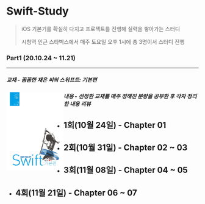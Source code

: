 # Swift-Study

>iOS 기본기를 확실히 다지고 프로젝트를 진행해 실력을 쌓아가는 스터디
>
>시청역 인근 스타벅스에서 매주 토요일 오후 1시에 총 3명이서 스터디 진행

### Part1 (20.10.24 ~ 11.21)

---

##### 교재 - **꼼꼼한 재은 씨의 스위프트: 기본편** 

<img src = "image\01.jpg" width = "150" style = "float: left">

##### 내용 - 선정한 교재를 매주 정해진 분량을 공부한 후 각자 정리한 내용 리뷰 

- 1회(10월 24일) - Chapter 01
  - 
- 2회(10월 31일) - Chapter 02 ~ 03
  - 
- 3회(11월 08일) - Chapter 04 ~ 05
  - 
- 4회(11월 21일) - Chapter 06 ~ 07
  - 